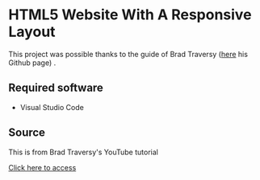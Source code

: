 # HTML5 Website With A Responsive Layout

This project was possible thanks to the guide of Brad Traversy ([here](https://github.com/bradtraversy) his Github page) .

## Required software

- Visual Studio Code

## Source

This is from Brad Traversy's YouTube tutorial

[Click here to access](https://www.youtube.com/watch?v=Wm6CUkswsNw)

